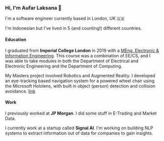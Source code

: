 ### Hi, I'm Aufar Laksana 👋

I'm a software engineer currently based in London, UK 🇬🇧 

I'm Indonesian but I've lived in 5 (and counting!) different countries.


#### Education
I graduated from **Imperial College London** in 2019 with a [MEng. Electronic & Information Engineering](https://www.imperial.ac.uk/study/ug/courses/electrical-engineering-department/electronic-information-meng/). This course was a combination of EE/CS, and I was able to take modules in both the Department of Electrical and Electronic Engineering and the Department of Computing.

My Masters project involved Robotics and Augmented Reality. I developed an eye-tracking based navigation system for a powered wheel chair using the Microsoft Hololens, with built in object (person) detection and collision avoidance. [link](https://github.com/alaksana96/FinalYearProject)

#### Work
I previously worked at **JP Morgan**. I did some stuff in E-Trading and Market Data.

I currently work at a startup called **Signal AI**. I'm working on building NLP systems to extract information out of data for companies to gain insights.
